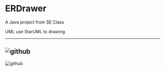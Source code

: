 # ERDrawer
A Java project from SE Class 

UML use StarUML to drawing

--------------------------
![github](https://github.com/VagrantYu/ERDrawer/blob/master/UML/UseCaseDiagram.png "github")  
--------------------------
![github](https://github.com/VagrantYu/ERDrawer/blob/master/UML/Class_Diagram.png "github")  
